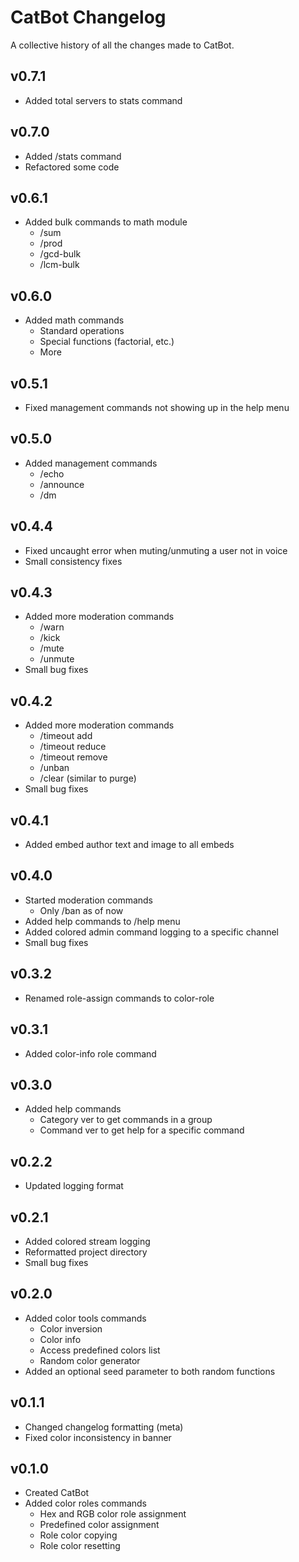 # CatBot Changelog
A collective history of all the changes made to CatBot.

## v0.7.1
* Added total servers to stats command

## v0.7.0
* Added /stats command
* Refactored some code

## v0.6.1
* Added bulk commands to math module
  * /sum
  * /prod
  * /gcd-bulk
  * /lcm-bulk

## v0.6.0
* Added math commands
  * Standard operations
  * Special functions (factorial, etc.)
  * More

## v0.5.1
* Fixed management commands not showing up in the help menu

## v0.5.0
* Added management commands
  * /echo
  * /announce
  * /dm

## v0.4.4
* Fixed uncaught error when muting/unmuting a user not in voice
* Small consistency fixes

## v0.4.3
* Added more moderation commands
  * /warn
  * /kick
  * /mute
  * /unmute
* Small bug fixes

## v0.4.2
* Added more moderation commands
  * /timeout add
  * /timeout reduce
  * /timeout remove
  * /unban
  * /clear (similar to purge)
* Small bug fixes

## v0.4.1
* Added embed author text and image to all embeds

## v0.4.0
* Started moderation commands
  * Only /ban as of now
* Added help commands to /help menu
* Added colored admin command logging to a specific channel
* Small bug fixes

## v0.3.2
* Renamed role-assign commands to color-role

## v0.3.1
* Added color-info role command

## v0.3.0
* Added help commands
  * Category ver to get commands in a group
  * Command ver to get help for a specific command

## v0.2.2
* Updated logging format

## v0.2.1
* Added colored stream logging
* Reformatted project directory
* Small bug fixes

## v0.2.0
* Added color tools commands
  * Color inversion
  * Color info
  * Access predefined colors list
  * Random color generator
* Added an optional seed parameter to both random functions

## v0.1.1
* Changed changelog formatting (meta)
* Fixed color inconsistency in banner

## v0.1.0
* Created CatBot
* Added color roles commands
  * Hex and RGB color role assignment
  * Predefined color assignment
  * Role color copying
  * Role color resetting